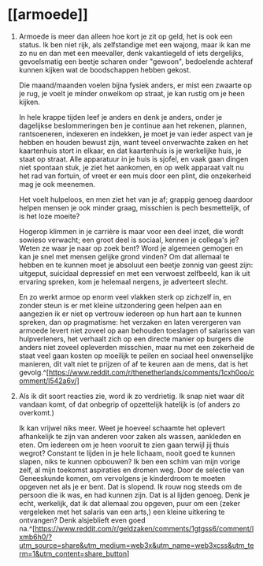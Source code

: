 # [[armoede]]
1. Armoede is meer dan alleen hoe kort je zit op geld, het is ook een status. Ik ben niet rijk, als zelfstandige met een wajong, maar ik kan me zo nu en dan met een meevaller, denk vakantiegeld of iets dergelijks, gevoelsmatig een beetje scharen onder "gewoon", bedoelende achteraf kunnen kijken wat de boodschappen hebben gekost.

	Die maand/maanden voelen bijna fysiek anders, er mist een zwaarte op je rug, je voelt je minder onwelkom op straat, je kan rustig om je heen kijken.

	In hele krappe tijden leef je anders en denk je anders, onder je dagelijkse beslommeringen ben je continue aan het rekenen, plannen, rantsoeneren, indexeren en indekken, je moet je van ieder aspect van je hebben en houden bewust zijn, want teveel onverwachte zaken en het kaartenhuis stort in elkaar, en dat kaartenhuis is je werkelijke huis, je staat op straat. Alle apparatuur in je huis is sjofel, en vaak gaan dingen niet spontaan stuk, je ziet het aankomen, en op welk apparaat valt nu het rad van fortuin, of vreet er een muis door een plint, die onzekerheid mag je ook meenemen.

	Het voelt hulpeloos, en men ziet het van je af; grappig genoeg daardoor helpen mensen je ook minder graag, misschien is pech besmettelijk, of is het loze moeite?

	Hogerop klimmen in je carrière is maar voor een deel inzet, die wordt sowieso verwacht; een groot deel is sociaal, kennen je collega's je? Weten ze waar je naar op zoek bent? Word je algemeen gemogen en kan je snel met mensen gelijke grond vinden? Om dat allemaal te hebben en te kunnen moet je absoluut een beetje zonnig van geest zijn: uitgeput, suicidaal depressief en met een verwoest zelfbeeld, kan ik uit ervaring spreken, kom je helemaal nergens, je adverteert slecht.

	En zo werkt armoe op enorm veel vlakken sterk op zichzelf in, en zonder steun is er met kleine uitzondering geen helpen aan en aangezien ik er niet op vertrouw iedereen op hun hart aan te kunnen spreken, dan op pragmatisme: het verzaken en laten verergeren van armoede levert niet zoveel op aan behouden toeslagen of salarissen van hulpverleners, het verhaalt zich op een directe manier op burgers die anders niet zoveel opleverden misschien, maar nu met een zekerheid de staat veel gaan kosten op moeilijk te peilen en sociaal heel onwenselijke manieren, dit valt niet te prijzen of af te keuren aan de mens, dat is het gevolg.^[https://www.reddit.com/r/thenetherlands/comments/1cxh0oo/comment/l542a6v/]
2. Als ik dit soort reacties zie, word ik zo verdrietig. Ik snap niet waar dit vandaan komt, of dat onbegrip of opzettelijk hatelijk is (of anders zo overkomt.)

	Ik kan vrijwel niks meer. Weet je hoeveel schaamte het oplevert afhankelijk te zijn van anderen voor zaken als wassen, aankleden en eten. Om iedereen om je heen vooruit te zien gaan terwijl jij thuis wegrot? Constant te lijden in je hele lichaam, nooit goed te kunnen slapen, niks te kunnen opbouwen? Ik ben een schim van mijn vorige zelf, al mijn toekomst aspiraties en dromen weg. Door de selectie van Geneeskunde komen, om vervolgens je kinderdroom te moeten opgeven net als je er bent. Dat is slopend. Ik rouw nog steeds om de persoon die ik was, en had kunnen zijn. Dat is al lijden genoeg. Denk je echt, werkelijk, dat ik dat allemaal zou opgeven, puur om een (zeker vergeleken met het salaris van een arts,) een kleine uitkering te ontvangen? Denk alsjeblieft even goed na.^[https://www.reddit.com/r/geldzaken/comments/1gtgss6/comment/lxmb6h0/?utm_source=share&utm_medium=web3x&utm_name=web3xcss&utm_term=1&utm_content=share_button]